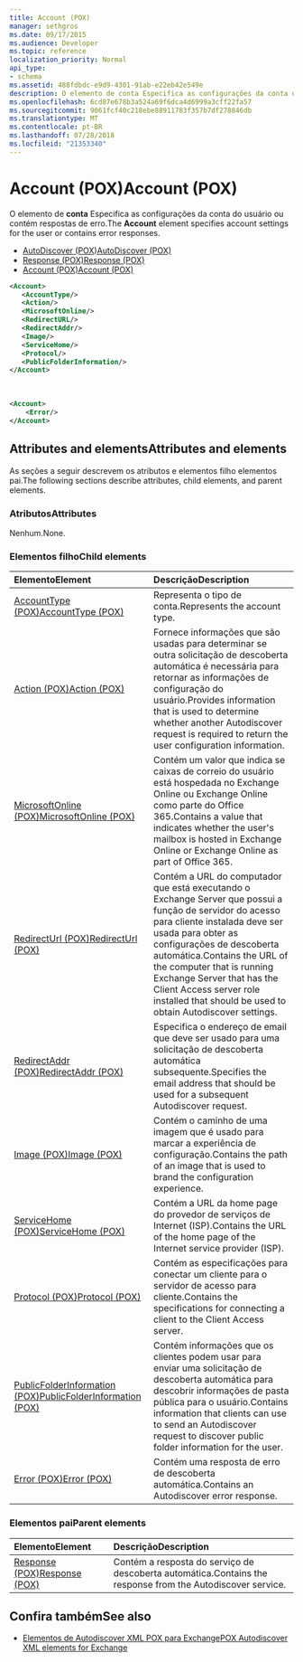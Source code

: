 ```yaml
---
title: Account (POX)
manager: sethgros
ms.date: 09/17/2015
ms.audience: Developer
ms.topic: reference
localization_priority: Normal
api_type:
- schema
ms.assetid: 488fdbdc-e9d9-4301-91ab-e22eb42e549e
description: O elemento de conta Especifica as configurações da conta do usuário ou contém respostas de erro.
ms.openlocfilehash: 6cd87e678b3a524a69f6dca4d6999a3cff22fa57
ms.sourcegitcommit: 9061fcf40c218ebe88911783f357b7df278846db
ms.translationtype: MT
ms.contentlocale: pt-BR
ms.lasthandoff: 07/28/2018
ms.locfileid: "21353340"
---
```

# <a name="account-pox"></a><span data-ttu-id="90671-103">Account (POX)</span><span class="sxs-lookup"><span data-stu-id="90671-103">Account (POX)</span></span>

<span data-ttu-id="90671-104">O elemento de **conta** Especifica as configurações da conta do usuário ou contém respostas de erro.</span><span class="sxs-lookup"><span data-stu-id="90671-104">The **Account** element specifies account settings for the user or contains error responses.</span></span> 
  
- [<span data-ttu-id="90671-105">AutoDiscover (POX)</span><span class="sxs-lookup"><span data-stu-id="90671-105">AutoDiscover (POX)</span></span>](autodiscover-pox.md)
- [<span data-ttu-id="90671-106">Response (POX)</span><span class="sxs-lookup"><span data-stu-id="90671-106">Response (POX)</span></span>](response-pox.md)
- [<span data-ttu-id="90671-107">Account (POX)</span><span class="sxs-lookup"><span data-stu-id="90671-107">Account (POX)</span></span>](account-pox.md)
  
```XML
<Account>
   <AccountType/>
   <Action/>
   <MicrosoftOnline/>
   <RedirectURL/>
   <RedirectAddr/>
   <Image/>
   <ServiceHome/>
   <Protocol/>
   <PublicFolderInformation/>
</Account>
```

<br/>

```XML
<Account> 
    <Error/> 
</Account>
```

## <a name="attributes-and-elements"></a><span data-ttu-id="90671-108">Attributes and elements</span><span class="sxs-lookup"><span data-stu-id="90671-108">Attributes and elements</span></span>

<span data-ttu-id="90671-109">As seções a seguir descrevem os atributos e elementos filho elementos pai.</span><span class="sxs-lookup"><span data-stu-id="90671-109">The following sections describe attributes, child elements, and parent elements.</span></span>
  
### <a name="attributes"></a><span data-ttu-id="90671-110">Atributos</span><span class="sxs-lookup"><span data-stu-id="90671-110">Attributes</span></span>

<span data-ttu-id="90671-111">Nenhum.</span><span class="sxs-lookup"><span data-stu-id="90671-111">None.</span></span>
  
### <a name="child-elements"></a><span data-ttu-id="90671-112">Elementos filho</span><span class="sxs-lookup"><span data-stu-id="90671-112">Child elements</span></span>

|<span data-ttu-id="90671-113">**Elemento**</span><span class="sxs-lookup"><span data-stu-id="90671-113">**Element**</span></span>|<span data-ttu-id="90671-114">**Descrição**</span><span class="sxs-lookup"><span data-stu-id="90671-114">**Description**</span></span>|
|:-----|:-----|
|[<span data-ttu-id="90671-115">AccountType (POX)</span><span class="sxs-lookup"><span data-stu-id="90671-115">AccountType (POX)</span></span>](accounttype-pox.md) <br/> |<span data-ttu-id="90671-116">Representa o tipo de conta.</span><span class="sxs-lookup"><span data-stu-id="90671-116">Represents the account type.</span></span>  <br/> |
|[<span data-ttu-id="90671-117">Action (POX)</span><span class="sxs-lookup"><span data-stu-id="90671-117">Action (POX)</span></span>](action-pox.md) <br/> |<span data-ttu-id="90671-118">Fornece informações que são usadas para determinar se outra solicitação de descoberta automática é necessária para retornar as informações de configuração do usuário.</span><span class="sxs-lookup"><span data-stu-id="90671-118">Provides information that is used to determine whether another Autodiscover request is required to return the user configuration information.</span></span>  <br/> |
|[<span data-ttu-id="90671-119">MicrosoftOnline (POX)</span><span class="sxs-lookup"><span data-stu-id="90671-119">MicrosoftOnline (POX)</span></span>](microsoftonline-pox.md) <br/> |<span data-ttu-id="90671-120">Contém um valor que indica se caixas de correio do usuário está hospedada no Exchange Online ou Exchange Online como parte do Office 365.</span><span class="sxs-lookup"><span data-stu-id="90671-120">Contains a value that indicates whether the user's mailbox is hosted in Exchange Online or Exchange Online as part of Office 365.</span></span>  <br/> |
|[<span data-ttu-id="90671-121">RedirectUrl (POX)</span><span class="sxs-lookup"><span data-stu-id="90671-121">RedirectUrl (POX)</span></span>](redirecturl-pox.md) <br/> |<span data-ttu-id="90671-122">Contém a URL do computador que está executando o Exchange Server que possui a função de servidor do acesso para cliente instalada deve ser usada para obter as configurações de descoberta automática.</span><span class="sxs-lookup"><span data-stu-id="90671-122">Contains the URL of the computer that is running Exchange Server that has the Client Access server role installed that should be used to obtain Autodiscover settings.</span></span>  <br/> |
|[<span data-ttu-id="90671-123">RedirectAddr (POX)</span><span class="sxs-lookup"><span data-stu-id="90671-123">RedirectAddr (POX)</span></span>](redirectaddr-pox.md) <br/> |<span data-ttu-id="90671-124">Especifica o endereço de email que deve ser usado para uma solicitação de descoberta automática subsequente.</span><span class="sxs-lookup"><span data-stu-id="90671-124">Specifies the email address that should be used for a subsequent Autodiscover request.</span></span>  <br/> |
|[<span data-ttu-id="90671-125">Image (POX)</span><span class="sxs-lookup"><span data-stu-id="90671-125">Image (POX)</span></span>](image-pox.md) <br/> |<span data-ttu-id="90671-126">Contém o caminho de uma imagem que é usado para marcar a experiência de configuração.</span><span class="sxs-lookup"><span data-stu-id="90671-126">Contains the path of an image that is used to brand the configuration experience.</span></span>  <br/> |
|[<span data-ttu-id="90671-127">ServiceHome (POX)</span><span class="sxs-lookup"><span data-stu-id="90671-127">ServiceHome (POX)</span></span>](servicehome-pox.md) <br/> |<span data-ttu-id="90671-128">Contém a URL da home page do provedor de serviços de Internet (ISP).</span><span class="sxs-lookup"><span data-stu-id="90671-128">Contains the URL of the home page of the Internet service provider (ISP).</span></span>  <br/> |
|[<span data-ttu-id="90671-129">Protocol (POX)</span><span class="sxs-lookup"><span data-stu-id="90671-129">Protocol (POX)</span></span>](protocol-pox.md) <br/> |<span data-ttu-id="90671-130">Contém as especificações para conectar um cliente para o servidor de acesso para cliente.</span><span class="sxs-lookup"><span data-stu-id="90671-130">Contains the specifications for connecting a client to the Client Access server.</span></span>  <br/> |
|[<span data-ttu-id="90671-131">PublicFolderInformation (POX)</span><span class="sxs-lookup"><span data-stu-id="90671-131">PublicFolderInformation (POX)</span></span>](publicfolderinformation-pox.md) <br/> |<span data-ttu-id="90671-132">Contém informações que os clientes podem usar para enviar uma solicitação de descoberta automática para descobrir informações de pasta pública para o usuário.</span><span class="sxs-lookup"><span data-stu-id="90671-132">Contains information that clients can use to send an Autodiscover request to discover public folder information for the user.</span></span>  <br/> |
|[<span data-ttu-id="90671-133">Error (POX)</span><span class="sxs-lookup"><span data-stu-id="90671-133">Error (POX)</span></span>](error-pox.md) <br/> |<span data-ttu-id="90671-134">Contém uma resposta de erro de descoberta automática.</span><span class="sxs-lookup"><span data-stu-id="90671-134">Contains an Autodiscover error response.</span></span>  <br/> |
   
### <a name="parent-elements"></a><span data-ttu-id="90671-135">Elementos pai</span><span class="sxs-lookup"><span data-stu-id="90671-135">Parent elements</span></span>

|<span data-ttu-id="90671-136">**Elemento**</span><span class="sxs-lookup"><span data-stu-id="90671-136">**Element**</span></span>|<span data-ttu-id="90671-137">**Descrição**</span><span class="sxs-lookup"><span data-stu-id="90671-137">**Description**</span></span>|
|:-----|:-----|
|[<span data-ttu-id="90671-138">Response (POX)</span><span class="sxs-lookup"><span data-stu-id="90671-138">Response (POX)</span></span>](response-pox.md) <br/> |<span data-ttu-id="90671-139">Contém a resposta do serviço de descoberta automática.</span><span class="sxs-lookup"><span data-stu-id="90671-139">Contains the response from the Autodiscover service.</span></span>  <br/> |
   
## <a name="see-also"></a><span data-ttu-id="90671-140">Confira também</span><span class="sxs-lookup"><span data-stu-id="90671-140">See also</span></span>

- [<span data-ttu-id="90671-141">Elementos de Autodiscover XML POX para Exchange</span><span class="sxs-lookup"><span data-stu-id="90671-141">POX Autodiscover XML elements for Exchange</span></span>](pox-autodiscover-xml-elements-for-exchange.md)

